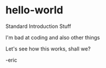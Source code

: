 # hello-world
Standard Introduction Stuff

I'm bad at coding and also other things

Let's see how this works, shall we?

-eric
